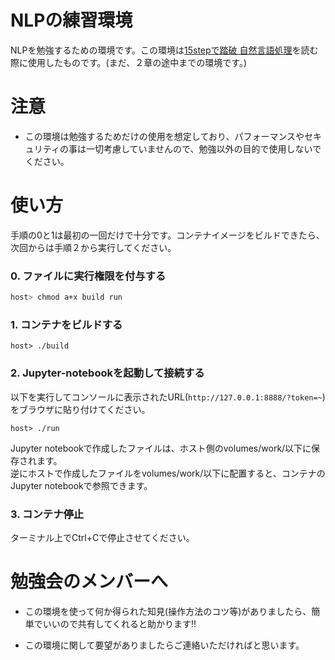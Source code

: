 # NLPの練習環境
NLPを勉強するための環境です。この環境は[15stepで踏破 自然言語処理](https://www.amazon.co.jp/15stepで踏破-自然言語処理アプリケーション開発入門-土屋祐一郎-ebook/dp/B07YP84B1R)を読む際に使用したものです。(まだ、２章の途中までの環境です。)

# 注意

- この環境は勉強するためだけの使用を想定しており、パフォーマンスやセキュリティの事は一切考慮していませんので、勉強以外の目的で使用しないでください。

# 使い方

手順の0と1は最初の一回だけで十分です。コンテナイメージをビルドできたら、次回からは手順２から実行してください。

### 0. ファイルに実行権限を付与する
```bash
host> chmod a+x build run
```

### 1. コンテナをビルドする
```base
host> ./build
```

### 2. Jupyter-notebookを起動して接続する
以下を実行してコンソールに表示されたURL(`http://127.0.0.1:8888/?token=~`)をブラウザに貼り付けてください。<br>

```base
host> ./run
```
Jupyter notebookで作成したファイルは、ホスト側のvolumes/work/以下に保存されます。<br>
逆にホストで作成したファイルをvolumes/work/以下に配置すると、コンテナのJupyter notebookで参照できます。<br>

### 3. コンテナ停止
ターミナル上でCtrl+Cで停止させてください。

# 勉強会のメンバーへ

- この環境を使って何か得られた知見(操作方法のコツ等)がありましたら、簡単でいいので共有してくれると助かります!!

- この環境に関して要望がありましたらご連絡いただければと思います。